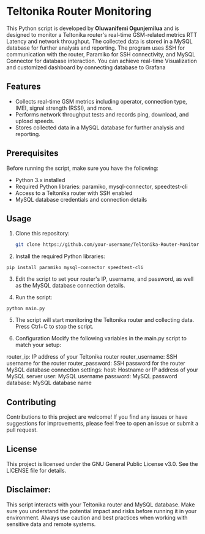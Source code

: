 # Teltonika Router Monitoring

This Python script is developed by **Oluwanifemi Ogunjemilua** and is designed to monitor a Teltonika router's real-time GSM-related metrics RTT Latency and network throughput. The collected data is stored in a MySQL database for further analysis and reporting. The program uses SSH for communication with the router, Paramiko for SSH connectivity, and MySQL Connector for database interaction.
You can achieve real-time Visualization and customized dashboard by connecting database to Grafana

## Features

- Collects real-time GSM metrics including operator, connection type, IMEI, signal strength (RSSI), and more.
- Performs network throughput tests and records ping, download, and upload speeds.
- Stores collected data in a MySQL database for further analysis and reporting.

## Prerequisites

Before running the script, make sure you have the following:

- Python 3.x installed
- Required Python libraries: paramiko, mysql-connector, speedtest-cli
- Access to a Teltonika router with SSH enabled
- MySQL database credentials and connection details

## Usage

1. Clone this repository:

   ```bash
   git clone https://github.com/your-username/Teltonika-Router-Monitoring.git

2. Install the required Python libraries:

`
pip install paramiko mysql-connector speedtest-cli   `

3. Edit the script to set your router's IP, username, and password, as well as the MySQL database connection details.

4. Run the script:

`python main.py`

5. The script will start monitoring the Teltonika router and collecting data. Press Ctrl+C to stop the script.

6. Configuration
Modify the following variables in the main.py script to match your setup:

router_ip: IP address of your Teltonika router
router_username: SSH username for the router
router_password: SSH password for the router
MySQL database connection settings:
host: Hostname or IP address of your MySQL server
user: MySQL username
password: MySQL password
database: MySQL database name    

## Contributing
Contributions to this project are welcome! If you find any issues or have suggestions for improvements, please feel free to open an issue or submit a pull request.

## License
This project is licensed under the GNU General Public License v3.0. See the LICENSE file for details.

## Disclaimer: 
This script interacts with your Teltonika router and MySQL database. Make sure you understand the potential impact and risks before running it in your environment. Always use caution and best practices when working with sensitive data and remote systems.


